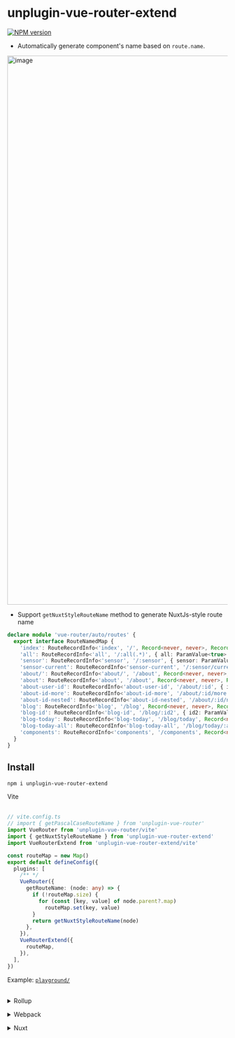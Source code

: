 # unplugin-vue-router-extend

[![NPM version](https://img.shields.io/npm/v/unplugin-vue-router-extend?color=a1b858&label=)](https://www.npmjs.com/package/unplugin-vue-router-extend)

- Automatically generate component's name based on `route.name`.

<img width="1255" alt="image" src="https://user-images.githubusercontent.com/32807958/205870943-dd2b6094-a4dd-4927-a417-57350fd7773b.png">

- Support `getNuxtStyleRouteName` method to generate NuxtJs-style route name

``` ts
declare module 'vue-router/auto/routes' {
  export interface RouteNamedMap {
    'index': RouteRecordInfo<'index', '/', Record<never, never>, Record<never, never>>
    'all': RouteRecordInfo<'all', '/:all(.*)', { all: ParamValue<true> }, { all: ParamValue<false> }>
    'sensor': RouteRecordInfo<'sensor', '/:sensor', { sensor: ParamValue<true> }, { sensor: ParamValue<false> }>
    'sensor-current': RouteRecordInfo<'sensor-current', '/:sensor/current', { sensor: ParamValue<true> }, { sensor: ParamValue<false> }>
    'about/': RouteRecordInfo<'about/', '/about', Record<never, never>, Record<never, never>>
    'about': RouteRecordInfo<'about', '/about', Record<never, never>, Record<never, never>>
    'about-user-id': RouteRecordInfo<'about-user-id', '/about/:id', { id: ParamValue<true> }, { id: ParamValue<false> }>
    'about-id-more': RouteRecordInfo<'about-id-more', '/about/:id/more', { id: ParamValue<true> }, { id: ParamValue<false> }>
    'about-id-nested': RouteRecordInfo<'about-id-nested', '/about/:id/nested', { id: ParamValue<true> }, { id: ParamValue<false> }>
    'blog': RouteRecordInfo<'blog', '/blog', Record<never, never>, Record<never, never>>
    'blog-id': RouteRecordInfo<'blog-id', '/blog/:id2', { id2: ParamValue<true> }, { id2: ParamValue<false> }>
    'blog-today': RouteRecordInfo<'blog-today', '/blog/today', Record<never, never>, Record<never, never>>
    'blog-today-all': RouteRecordInfo<'blog-today-all', '/blog/today/:all(.*)', { all: ParamValue<true> }, { all: ParamValue<false> }>
    'components': RouteRecordInfo<'components', '/components', Record<never, never>, Record<never, never>>
  }
}
```

## Install

```bash
npm i unplugin-vue-router-extend
```

<summary>Vite</summary><br>

```ts
// vite.config.ts
// import { getPascalCaseRouteName } from 'unplugin-vue-router'
import VueRouter from 'unplugin-vue-router/vite'
import { getNuxtStyleRouteName } from 'unplugin-vue-router-extend'
import VueRouterExtend from 'unplugin-vue-router-extend/vite'

const routeMap = new Map()
export default defineConfig({
  plugins: [
    /** */
    VueRouter({
      getRouteName: (node: any) => {
        if (!routeMap.size) {
          for (const [key, value] of node.parent?.map)
            routeMap.set(key, value)
        }
        return getNuxtStyleRouteName(node)
      },
    }),
    VueRouterExtend({
      routeMap,
    }),
  ],
})
```

Example: [`playground/`](./playground/)

<br>

<details>
<summary>Rollup</summary><br>

```ts
// rollup.config.js
import VueRouter from 'unplugin-vue-router/vite'
import { getNuxtStyleRouteName } from 'unplugin-vue-router-extend'
import VueRouterExtend from 'unplugin-vue-router-extend/vite'

const routeMap = new Map()
export default {
  plugins: [
    /* ... */
    VueRouter({
      getRouteName: (node: any) => {
        if (!routeMap.size) {
          for (const [key, value] of node.parent?.map)
            routeMap.set(key, value)
        }
        return getNuxtStyleRouteName(node)
      },
    }),
    VueRouterExtend({
      routeMap,
    }),
  ],
}
```

<br></details>

<details>
<summary>Webpack</summary><br>

```ts
// webpack.config.js
import { getNuxtStyleRouteName } from 'unplugin-vue-router-extend'

const routeMap = new Map()
module.exports = {
  /* ... */
  plugins: [
    require('unplugin-vue-router/webpack')({
      getRouteName: (node: any) => {
        if (!routeMap.size) {
          for (const [key, value] of node.parent?.map)
            routeMap.set(key, value)
        }
        return getNuxtStyleRouteName(node)
      },
    }),
    require('unplugin-vue-router-extend/webpack')({
      routeMap
    })
  ]
}
```

<br></details>

<details>
<summary>Nuxt</summary><br>

```ts
// nuxt.config.js
import VueRouter from 'unplugin-vue-router/vite'
import { getNuxtStyleRouteName } from 'unplugin-vue-router-extend'

const routeMap = new Map()
export default {
  buildModules: [
    /* ... */
    ['unplugin-vue-router/nuxt', {
      getRouteName: (node: any) => {
        if (!routeMap.size) {
          for (const [key, value] of node.parent?.map)
            routeMap.set(key, value)
        }
        return getNuxtStyleRouteName(node)
      },
    }],
    ['unplugin-vue-router-extend/nuxt', {
      routeMap
    }],
  ],
}
```

> This module works for both Nuxt 2 and [Nuxt Vite](https://github.com/nuxt/vite)

<br></details>

